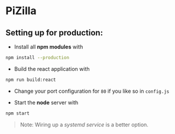 PiZilla
=======

Setting up for production:
--------------------------

- Install all **npm modules** with

```bash
npm install --production
```

- Build the react application with

```bash
npm run build:react
```

- Change your port configuration for `80` if you like so in `config.js`

- Start the **node** server with

```bash
npm start
```

>Note: Wiring up a *systemd service* is a better option.
